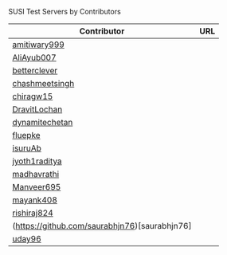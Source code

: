 SUSI Test Servers by Contributors

| Contributor  | URL  |
|---|---|
| [amitiwary999](https://github.com//amitiwary999)  |   |
| [AliAyub007](https://github.com/AliAyub007) |   |
| [betterclever](https://github.com/betterclever) |   |
| [chashmeetsingh](https://github.com/chashmeetsingh)  |   |
| [chiragw15](https://github.com/chiragw15)  |   |
| [DravitLochan](https://github.com/DravitLochan)  |   |
| [dynamitechetan](https://github.com/dynamitechetan)  |   |
| [fluepke](https://github.com/fluepke)  |   |
| [isuruAb](https://github.com/isuruAb)  |   |
| [jyoth1raditya](https://github.com/jyoth1raditya)  |   |
| [madhavrathi](https://github.com/madhavrathi)  |   |
| [Manveer695](https://github.com/Manveer695)  |   |
| [mayank408](https://github.com/mayank408)  |   |
| [rishiraj824](https://github.com/rishiraj824)  |   |
| (https://github.com/saurabhjn76)[saurabhjn76]  |   |
| [uday96](https://github.com/uday96)  |   |
